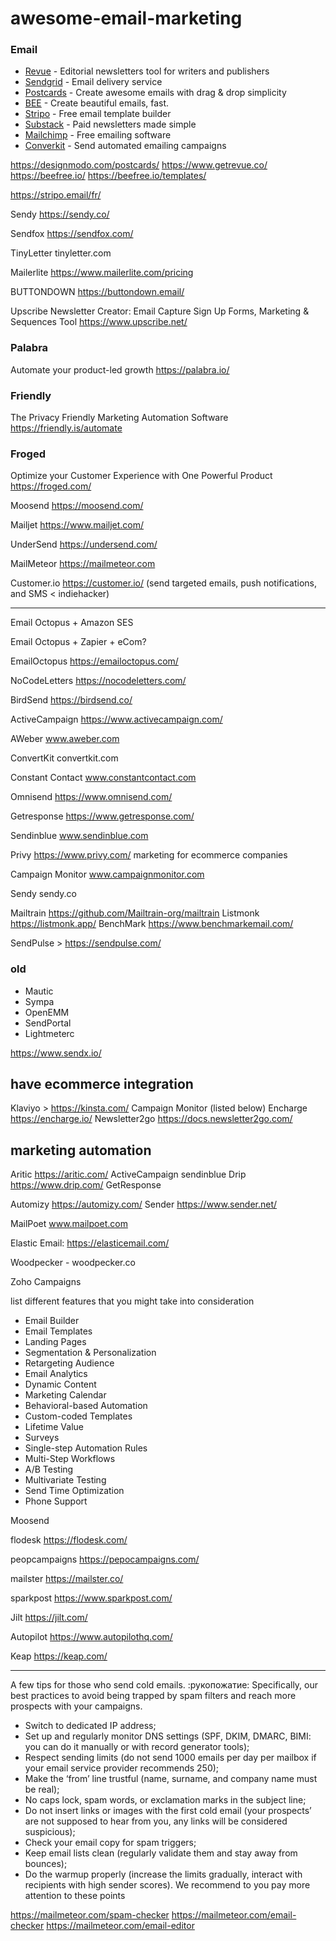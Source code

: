 # awesome-email-marketing


### Email
* [Revue](https://www.getrevue.co/) - Editorial newsletters tool for writers and publishers
* [Sendgrid](https://sendgrid.com/) - Email delivery service
* [Postcards](https://designmodo.com/postcards/) - Create awesome emails with drag & drop simplicity
* [BEE](https://beefree.io/) - Create beautiful emails, fast.
* [Stripo](https://stripo.email/fr/) - Free email template builder
* [Substack](https://substack.com/) - Paid newsletters made simple
* [Mailchimp](https://mailchimp.com/) - Free emailing software
* [Converkit](https://convertkit.com/) - Send automated emailing campaigns

https://designmodo.com/postcards/
https://www.getrevue.co/
https://beefree.io/ https://beefree.io/templates/

https://stripo.email/fr/



Sendy  https://sendy.co/

Sendfox https://sendfox.com/

TinyLetter  tinyletter.com

Mailerlite  https://www.mailerlite.com/pricing

BUTTONDOWN https://buttondown.email/

Upscribe Newsletter Creator: Email Capture Sign Up Forms, Marketing &amp; Sequences Tool
https://www.upscribe.net/

### Palabra
Automate your product-led growth
https://palabra.io/ 

### Friendly
The Privacy Friendly Marketing Automation Software
https://friendly.is/automate 

### Froged
Optimize your Customer Experience with One Powerful Product
https://froged.com/ 


Moosend
https://moosend.com/ 

Mailjet
https://www.mailjet.com/

UnderSend
https://undersend.com/ 

MailMeteor
https://mailmeteor.com

Customer.io
https://customer.io/ (send targeted emails, push notifications, and SMS < indiehacker)


---
Email Octopus + Amazon SES

Email Octopus + Zapier + eCom?


EmailOctopus
https://emailoctopus.com/

NoCodeLetters
https://nocodeletters.com/

BirdSend
https://birdsend.co/


ActiveCampaign
https://www.activecampaign.com/

AWeber  www.aweber.com

ConvertKit convertkit.com

Constant Contact www.constantcontact.com

Omnisend https://www.omnisend.com/

Getresponse https://www.getresponse.com/

Sendinblue www.sendinblue.com

Privy  https://www.privy.com/ marketing for ecommerce companies

Campaign Monitor www.campaignmonitor.com

Sendy sendy.co

Mailtrain https://github.com/Mailtrain-org/mailtrain
Listmonk https://listmonk.app/
BenchMark https://www.benchmarkemail.com/

SendPulse > https://sendpulse.com/

### old
- Mautic 
- Sympa
- OpenEMM
- SendPortal
- Lightmeterc


https://www.sendx.io/

## have ecommerce integration
Klaviyo > https://kinsta.com/ 
Campaign Monitor (listed below)
Encharge https://encharge.io/
Newsletter2go https://docs.newsletter2go.com/

## marketing automation
Aritic https://aritic.com/
ActiveCampaign
sendinblue
Drip https://www.drip.com/
GetResponse


Automizy https://automizy.com/
Sender https://www.sender.net/

MailPoet www.mailpoet.com


Elastic Email: https://elasticemail.com/

Woodpecker - woodpecker.co 

Zoho Campaigns



list different features that you might take into consideration
- Email Builder	
- Email Templates	
- Landing Pages
- Segmentation & Personalization
- Retargeting Audience
- Email Analytics
- Dynamic Content
- Marketing Calendar
- Behavioral-based Automation
- Custom-coded Templates
- Lifetime Value
- Surveys
- Single-step Automation Rules
- Multi-Step Workflows
- A/B Testing
- Multivariate Testing
- Send Time Optimization
- Phone Support	


Moosend

flodesk
https://flodesk.com/

peopcampaigns
https://pepocampaigns.com/

mailster
https://mailster.co/

sparkpost
https://www.sparkpost.com/

Jilt https://jilt.com/


Autopilot https://www.autopilothq.com/

Keap  https://keap.com/


----

A few tips for those who send cold emails. :рукопожатие: Specifically, our best practices to avoid being trapped by spam filters and reach more prospects with your campaigns.
- Switch to dedicated IP address;
- Set up and regularly monitor DNS settings (SPF, DKIM, DMARC, BIMI: you can do it manually or with record generator tools);
- Respect sending limits (do not send 1000 emails per day per mailbox if your email service provider recommends 250);
- Make the ‘from’ line trustful (name, surname, and company name must be real);
- No caps lock, spam words, or exclamation marks in the subject line;
- Do not insert links or images with the first cold email (your prospects’ are not supposed to hear from you, any links will be considered suspicious);
- Check your email copy for spam triggers;
- Keep email lists clean (regularly validate them and stay away from bounces);
- Do the warmup properly (increase the limits gradually, interact with recipients with high sender scores).
We recommend to you pay more attention to these points

https://mailmeteor.com/spam-checker
https://mailmeteor.com/email-checker
https://mailmeteor.com/email-editor
